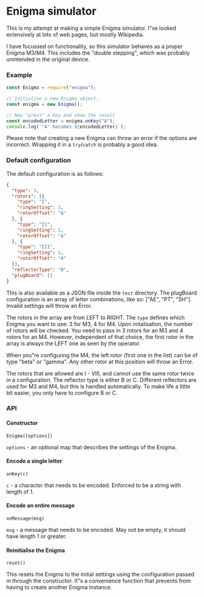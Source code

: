 # Enigma simulator

This is my attempt at making a simple Enigma simulator. I"ve looked extensively at lots of web pages, but mostly Wikipedia.

I have focussed on functionality, so this simulator behaves as a proper Enigma M3/M4. This includes the "double stepping", which was probably unintended in the original device.

### Example

```javascript
const Enigma = require("enigma");

// Initialise a new Enigma object.
const enigma = new Enigma();

// Now "press" a key and show the result
const encodedLetter = enigma.onKey("A");
console.log(`"A" becomes ${encodedLetter}`);
```

Please note that creating a new Enigma can throw an error if the options are incorrect. Wrapping it in a `try`/`catch` is probably a good idea.

### Default configuration

The default configuration is as follows:

```json
{
  "type": 3,
  "rotors": [{
    "type": "I",
    "ringSetting": 1,
    "rotorOffset": "A"
  }, {
    "type": "II",
    "ringSetting": 1,
    "rotorOffset": "A"
  }, {
    "type": "III",
    "ringSetting": 1,
    "rotorOffset": "A"
  }],
  "reflectorType": "B",
  "plugBoard": []
}
```

This is also available as a JSON file inside the `test` directory. The plugBoard configuration is an array of letter combinations, like so: ["AE", "PT", "SH"]. Invalid settings will throw an Error.

The rotors in the array are from LEFT to RIGHT. The `type` defines which Enigma you want to use: 3 for M3, 4 for M4. Upon initalisation, the number of rotors will be checked. You need to pass in 3 rotors for an M3 and 4 rotors for an M4. However, independent of that choice, the first rotor in the array is always the LEFT one as seen by the operator.

When you"re configuring the M4, the left rotor (first one in the list) can be of type "beta" or "gamma". Any other rotor at this position will throw an Error.

The rotors that are allowed are I - VIII, and cannot use the same rotor twice in a configuration. The reflector type is either B or C. Different reflectors are used for M3 and M4, but this is handled automatically. To make life a little bit easier, you only have to configure B or C.

### API 

#### Constructor

`Enigma([options])`

`options` - an optional map that describes the settings of the Enigma.

#### Encode a single letter

`onKey(c)`

`c` - a character that needs to be encoded. Enforced to be a string with length of 1.

#### Encode an entire message

`onMessage(msg)`

`msg` - a message that needs to be encoded. May not be empty, it should have length 1 or greater.

#### Reinitialise the Enigma

`reset()`

This resets the Enigma to the initial settings using the configuration passed in through the constructor. It"s a convenience function that prevents from having to create another Enigma instance.
